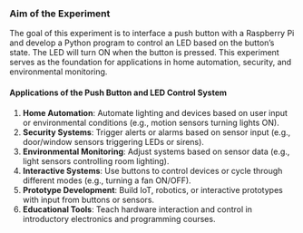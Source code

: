 ### Aim of the Experiment

The goal of this experiment is to interface a push button with a Raspberry Pi and develop a Python program to control an LED based on the button’s state. The LED will turn ON when the button is pressed. This experiment serves as the foundation for applications in home automation, security, and environmental monitoring.


#### Applications of the Push Button and LED Control System

1. **Home Automation**: Automate lighting and devices based on user input or environmental conditions (e.g., motion sensors turning lights ON).
2. **Security Systems**: Trigger alerts or alarms based on sensor input (e.g., door/window sensors triggering LEDs or sirens).
3. **Environmental Monitoring**: Adjust systems based on sensor data (e.g., light sensors controlling room lighting).
4. **Interactive Systems**: Use buttons to control devices or cycle through different modes (e.g., turning a fan ON/OFF).
5. **Prototype Development**: Build IoT, robotics, or interactive prototypes with input from buttons or sensors.
6. **Educational Tools**: Teach hardware interaction and control in introductory electronics and programming courses.
